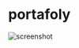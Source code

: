 # portafoly

![screenshot](https://user-images.githubusercontent.com/75251753/218234720-715512bb-2a79-40b7-9b24-4ce82d4d2363.png)
